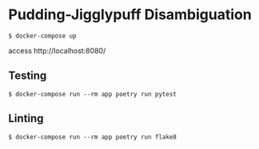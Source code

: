 # Pudding-Jigglypuff Disambiguation

```
$ docker-compose up
```

access http://localhost:8080/

## Testing
```
$ docker-compose run --rm app poetry run pytest
```

## Linting
```
$ docker-compose run --rm app poetry run flake8
```
